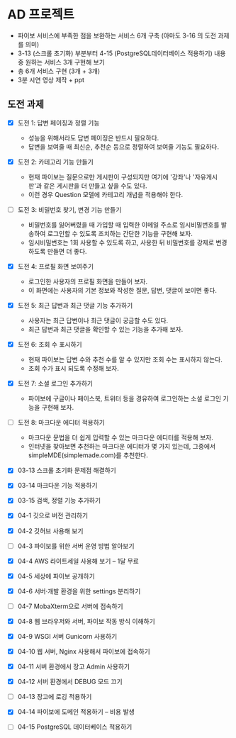 # AD 프로젝트

- 파이보 서비스에 부족한 점을 보완하는 서비스 6개 구축 (아마도 3-16 의 도전 과제를 의미)
- 3-13 (스크롤 초기화) 부분부터 4-15 (PostgreSQL데이터베이스 적용하기) 내용 중 원하는 서비스 3개 구현해 보기
- 총 6개 서비스 구현 (3개 + 3개)
- 3분 시연 영상 제작 + ppt

## 도전 과제

- [x] 도전 1: 답변 페이징과 정렬 기능
  - 성능을 위해서라도 답변 페이징은 반드시 필요하다.
  - 답변을 보여줄 때 최신순, 추천순 등으로 정렬하여 보여줄 기능도 필요하다.

- [x] 도전 2: 카테고리 기능 만들기
  - 현재 파이보는 질문으로만 게시판이 구성되지만 여기에 '강좌'나 '자유게시판'과 같은 게시판을 더 만들고 싶을 수도 있다.
  - 이런 경우 Question 모델에 카테고리 개념을 적용해야 한다.

- [ ] 도전 3: 비밀번호 찾기, 변경 기능 만들기
  - 비밀번호를 잃어버렸을 때 가입할 때 입력한 이메일 주소로 임시비밀번호를 발송하여 로그인할 수 있도록 조치하는 간단한 기능을 구현해 보자.
  - 임시비밀번호는 1회 사용할 수 있도록 하고, 사용한 뒤 비밀번호를 강제로 변경하도록 만들면 더 좋다.

- [x] 도전 4: 프로필 화면 보여주기
  - 로그인한 사용자의 프로필 화면을 만들어 보자.
  - 이 화면에는 사용자의 기본 정보와 작성한 질문, 답변, 댓글이 보이면 좋다.

- [x] 도전 5: 최근 답변과 최근 댓글 기능 추가하기
  - 사용자는 최근 답변이나 최근 댓글이 궁금할 수도 있다.
  - 최근 답변과 최근 댓글을 확인할 수 있는 기능을 추가해 보자.

- [x] 도전 6: 조회 수 표시하기
  - 현재 파이보는 답변 수와 추천 수를 알 수 있지만 조회 수는 표시하지 않는다.
  - 조회 수가 표시 되도록 수정해 보자.

- [x] 도전 7: 소셜 로그인 추가하기
  - 파이보에 구글이나 페이스북, 트위터 등을 경유하여 로그인하는 소셜 로그인 기능을 구현해 보자.

- [ ] 도전 8: 마크다운 에디터 적용하기
  - 마크다운 문법을 더 쉽게 입력할 수 있는 마크다운 에디터를 적용해 보자.
  - 인터넷을 찾아보면 추천하는 마크다운 에디터가 몇 가지 있는데, 그중에서 simpleMDE(simplemade.com)를 추천한다.

- [x] 03-13 스크롤 초기화 문제점 해결하기
- [x] 03-14 마크다운 기능 적용하기
- [x] 03-15 검색, 정렬 기능 추가하기
- [x] 04-1 깃으로 버전 관리하기
- [x] 04-2 깃허브 사용해 보기
- [ ] 04-3 파이보를 위한 서버 운영 방법 알아보기
- [x] 04-4 AWS 라이트세일 사용해 보기 – 1달 무료
- [x] 04-5 세상에 파이보 공개하기
- [x] 04-6 서버·개발 환경을 위한 settings 분리하기
- [ ] 04-7 MobaXterm으로 서버에 접속하기
- [x] 04-8 웹 브라우저와 서버, 파이보 작동 방식 이해하기
- [x] 04-9 WSGI 서버 Gunicorn 사용하기
- [x] 04-10 웹 서버, Nginx 사용해서 파이보에 접속하기
- [x] 04-11 서버 환경에서 장고 Admin 사용하기
- [x] 04-12 서버 환경에서 DEBUG 모드 끄기
- [ ] 04-13 장고에 로깅 적용하기
- [x] 04-14 파이보에 도메인 적용하기 – 비용 발생
- [ ] 04-15 PostgreSQL 데이터베이스 적용하기
